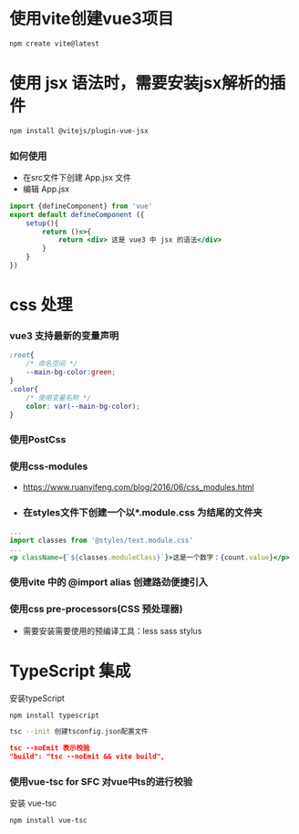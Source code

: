# 使用vite创建vue3项目
```bash
npm create vite@latest
```
# 使用 jsx 语法时，需要安装jsx解析的插件
```bash
npm install @vitejs/plugin-vue-jsx
```

### 如何使用
- 在src文件下创建 App.jsx 文件
- 编辑 App.jsx

``` jsx
import {defineComponent} from 'vue'
export default defineComponent ({
    setup(){
        return ()=>{
            return <div> 这是 vue3 中 jsx 的语法</div>
        }
    }
})
```


# css 处理
### vue3 支持最新的变量声明
```css
:root{
    /* 命名空间 */
    --main-bg-color:green;
}
.color{
    /* 使用变量名称 */
    color: var(--main-bg-color);
}
```

### 使用PostCss
### 使用css-modules  
- https://www.ruanyifeng.com/blog/2016/06/css_modules.html
- ### 在styles文件下创建一个以*.module.css 为结尾的文件夹
```jsx
...
import classes from '@styles/text.module.css'
...
<p className={`${classes.moduleClass}`}>这是一个数字：{count.value}</p>

```
### 使用vite 中的 @import alias 创建路劲便捷引入
### 使用css pre-processors(CSS 预处理器)
- 需要安装需要使用的预编译工具：less sass stylus


# TypeScript 集成
安装typeScript
```bash
npm install typescript

tsc --init 创建tsconfig.json配置文件
```
```json
tsc --noEmit 表示校验
"build": "tsc --noEmit && vite build",
```
### 使用vue-tsc for SFC 对vue中ts的进行校验
安装 vue-tsc
```bash
npm install vue-tsc
```
